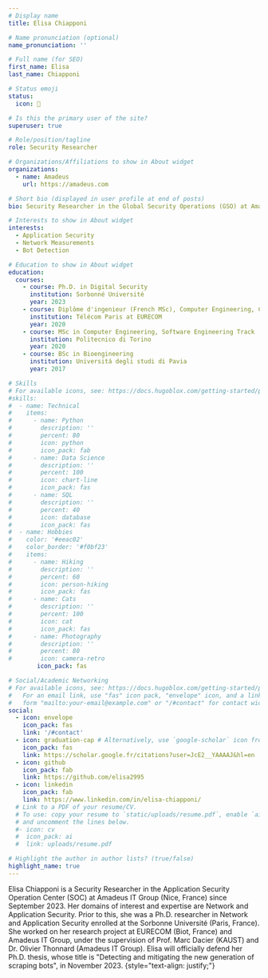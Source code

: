 ```yaml
---
# Display name
title: Elisa Chiapponi

# Name pronunciation (optional)
name_pronunciation: ''

# Full name (for SEO)
first_name: Elisa
last_name: Chiapponi

# Status emoji
status:
  icon: 🤗 

# Is this the primary user of the site?
superuser: true

# Role/position/tagline
role: Security Researcher 

# Organizations/Affiliations to show in About widget
organizations:
  - name: Amadeus 
    url: https://amadeus.com

# Short bio (displayed in user profile at end of posts)
bio: Security Researcher in the Global Security Operations (GSO) at Amadeus

# Interests to show in About widget
interests:
  - Application Security
  - Network Measurements
  - Bot Detection

# Education to show in About widget
education:
  courses:
    - course: Ph.D. in Digital Security
      institution: Sorbonné Université
      year: 2023
    - course: Diplôme d'ingenieur (French MSc), Computer Engineering, Communication System Security Track
      institution: Télécom Paris at EURECOM
      year: 2020
    - course: MSc in Computer Engineering, Software Engineering Track
      institution: Politecnico di Torino
      year: 2020
    - course: BSc in Bioengineering
      institution: Universitá degli studi di Pavia
      year: 2017

# Skills
# For available icons, see: https://docs.hugoblox.com/getting-started/page-builder/#icons
#skills:
#  - name: Technical
#    items:
#      - name: Python
#        description: ''
#        percent: 80
#        icon: python
#        icon_pack: fab
#      - name: Data Science
#        description: ''
#        percent: 100
#        icon: chart-line
#        icon_pack: fas
#      - name: SQL
#        description: ''
#        percent: 40
#        icon: database
#        icon_pack: fas
#  - name: Hobbies
#    color: '#eeac02'
#    color_border: '#f0bf23'
#    items:
#      - name: Hiking
#        description: ''
#        percent: 60
#        icon: person-hiking
#        icon_pack: fas
#      - name: Cats
#        description: ''
#        percent: 100
#        icon: cat
#        icon_pack: fas
#      - name: Photography
#        description: ''
#        percent: 80
#        icon: camera-retro
        icon_pack: fas

# Social/Academic Networking
# For available icons, see: https://docs.hugoblox.com/getting-started/page-builder/#icons
#   For an email link, use "fas" icon pack, "envelope" icon, and a link in the
#   form "mailto:your-email@example.com" or "/#contact" for contact widget.
social:
  - icon: envelope
    icon_pack: fas
    link: '/#contact'
  - icon: graduation-cap # Alternatively, use `google-scholar` icon from `ai` icon pack
    icon_pack: fas
    link: https://scholar.google.fr/citations?user=JcE2__YAAAAJ&hl=en
  - icon: github
    icon_pack: fab
    link: https://github.com/elisa2995
  - icon: linkedin
    icon_pack: fab
    link: https://www.linkedin.com/in/elisa-chiapponi/
  # Link to a PDF of your resume/CV.
  # To use: copy your resume to `static/uploads/resume.pdf`, enable `ai` icons in `params.yaml`,
  # and uncomment the lines below.
  #- icon: cv
  #  icon_pack: ai
  #  link: uploads/resume.pdf

# Highlight the author in author lists? (true/false)
highlight_name: true
---
```


Elisa Chiapponi is a Security Researcher in the Application Security Operation Center (SOC) at Amadeus IT Group (Nice, France) since September 2023. Her domains of interest and expertise are Network and Application Security. Prior to this, she was a Ph.D. researcher in Network and Application Security enrolled at the Sorbonne Université (Paris, France). She worked on her research project at EURECOM (Biot, France) and Amadeus IT Group, under the supervision of Prof. Marc Dacier (KAUST) and Dr. Olivier Thonnard (Amadeus IT Group).  Elisa will officially defend her Ph.D. thesis, whose title is "Detecting and mitigating the new generation of scraping bots", in November 2023.
{style="text-align: justify;"}
